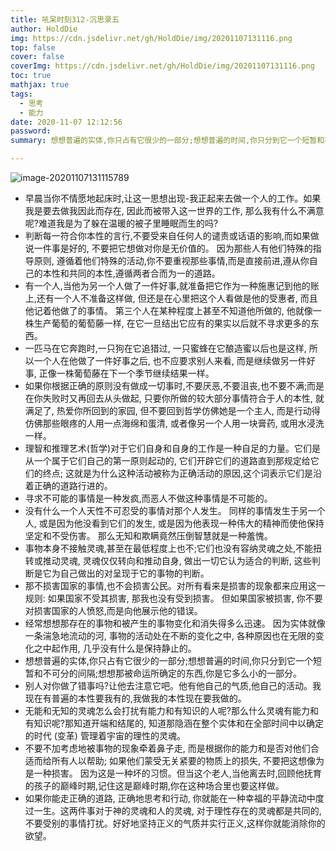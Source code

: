 ```yaml
---
title: 吼呆时刻312-沉思录五
author: HoldDie
img: https://cdn.jsdelivr.net/gh/HoldDie/img/20201107131116.png
top: false
cover: false
coverImg: https://cdn.jsdelivr.net/gh/HoldDie/img/20201107131116.png
toc: true
mathjax: true
tags:
  - 思考
  - 能力
date: 2020-11-07 12:12:56
password:
summary: 想想普遍的实体,你只占有它很少的一部分;想想普遍的时间,你只分到它一个短暂和不可分的间隔;想想那被命运所确定的东西,你是它多么小的一部分。

---
```


![image-20201107131115789](https://cdn.jsdelivr.net/gh/HoldDie/img/20201107131116.png)

- 早晨当你不情愿地起床时,让这一思想出现-我正起来去做一个人的工作。如果我是要去做我因此而存在, 因此而被带入这一世界的工作, 那么我有什么不满意呢?难道我是为了躲在温暖的被子里睡眠而生的吗?
- 判断每一符合你本性的言行,不要受来自任何人的谴责或话语的影响,而如果做说一件事是好的, 不要把它想做对你是无价值的。 因为那些人有他们特殊的指导原则, 遵循着他们特殊的活动,你不要重视那些事情,而是直接前进,遵从你自己的本性和共同的本性,遵循两者合而为一的道路。
- 有一个人,当他为另一个人做了一件好事,就准备把它作为一种施惠记到他的账上,还有一个人不准备这样做, 但还是在心里把这个人看做是他的受惠者, 而且他记着他做了的事情。 第三个人在某种程度上甚至不知道他所做的, 他就像一株生产葡萄的葡萄藤一样, 在它一旦结出它应有的果实以后就不寻求更多的东西。
- 一匹马在它奔跑时,一只狗在它追猎过, 一只蜜蜂在它酿造蜜以后也是这样, 所以一个人在他做了一件好事之后, 也不应要求别人来看, 而是继续做另一件好事, 正像一株葡萄藤在下一个季节继续结果一样。
- 如果你根据正确的原则没有做成一切事时,不要厌恶,不要沮丧,也不要不满;而是在你失败时又再回去从头做起, 只要你所做的较大部分事情符合于人的本性, 就满足了, 热爱你所回到的家园, 但不要回到哲学仿佛她是一个主人, 而是行动得仿佛那些眼疼的人用一点海绵和蛋清, 或者像另一个人用一块膏药, 或用水浸洗一样。
- 理智和推理艺术(哲学)对于它们自身和自身的工作是一种自足的力量。它们是从一个属于它们自己的第一原则起动的, 它们开辟它们的道路直到那规定给它们的终点; 这就是为什么这种活动被称为正确活动的原因,这个词表示它们是沿着正确的道路行进的。
- 寻求不可能的事情是一种发疯,而恶人不做这种事情是不可能的。
- 没有什么一个人天性不可忍受的事情对那个人发生。 同样的事情发生于另一个人, 或是因为他没看到它们的发生, 或是因为他表现一种伟大的精神而使他保持坚定和不受伤害。 那么无知和欺瞒竟然压倒智慧就是一种羞愧。
- 事物本身不接触灵魂,甚至在最低程度上也不;它们也没有容纳灵魂之处,不能扭转或推动灵魂, 灵魂仅仅转向和推动自身, 做出一切它认为适合的判断, 这些判断是它为自己做出的对呈现于它的事物的判断。
- 那不损害国家的事情,也不会损害公民。对所有看来是损害的现象都来应用这一规则: 如果国家不受其损害, 那我也没有受到损害。 但如果国家被损害, 你不要对损害国家的人愤怒,而是向他展示他的错误。
- 经常想想那存在的事物和被产生的事物变化和消失得多么迅速。 因为实体就像一条湍急地流动的河, 事物的活动处在不断的变化之中, 各种原因也在无限的变化之中起作用, 几乎没有什么是保持静止的。
- 想想普遍的实体,你只占有它很少的一部分;想想普遍的时间,你只分到它一个短暂和不可分的间隔;想想那被命运所确定的东西,你是它多么小的一部分。
- 别人对你做了错事吗?让他去注意它吧。他有他自己的气质,他自己的活动。我现在有普遍的本性要我有的,我做我的本性现在要我做的。
- 无能和无知的灵魂怎么会打扰有能力和有知识的人呢?那么什么灵魂有能力和有知识呢?那知道开端和结尾的, 知道那隐涵在整个实体和在全部时间中以确定的时代 (变革) 管理着宇宙的理性的灵魂。
- 不要不加考虑地被事物的现象牵着鼻子走, 而是根据你的能力和是否对他们合适而给所有人以帮助; 如果他们蒙受无关紧要的物质上的损失, 不要把这想像为是一种损害。 因为这是一种坏的习惯。但当这个老人,当他离去时,回顾他抚育的孩子的巅峰时期,记住这是巅峰时期,你在这种场合里也要这样做。
- 如果你能走正确的道路, 正确地思考和行动, 你就能在一种幸福的平静流动中度过一生。这两件事对于神的灵魂和人的灵魂, 对于理性存在的灵魂都是共同的, 不要受别的事情打扰。好好地坚持正义的气质并实行正义,这样你就能消除你的欲望。